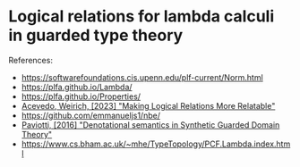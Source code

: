 # Logical relations for lambda calculi in guarded type theory

References:

* https://softwarefoundations.cis.upenn.edu/plf-current/Norm.html
* https://plfa.github.io/Lambda/
* https://plfa.github.io/Properties/
* [Acevedo, Weirich, [2023] "Making Logical Relations More Relatable"](https://arxiv.org/abs/2309.15724)
* https://github.com/emmanueljs1/nbe/
* [Paviotti, [2016] "Denotational semantics in Synthetic Guarded Domain Theory"](https://pure.itu.dk/portal/files/83014812/PhD_thesis_Final_Version._Marco_Paviotti.pdf)
* https://www.cs.bham.ac.uk/~mhe/TypeTopology/PCF.Lambda.index.html